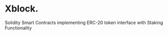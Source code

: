 # Xblock. 

Solidity Smart Contracts implementing ERC-20 token interface with Staking Functionality
